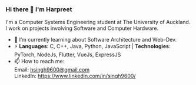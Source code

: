 ### Hi there 👋 I'm Harpreet
I'm a Computer Systems Engineering student at The University of Auckland. I work on projects involving Software and Computer Hardware. 

- 🌱 I’m currently learning about Software Architecture and Web-Dev. 
- ⚡ **Languages**: C, C++, Java, Python, JavaScript | **Technologies**: PyTorch, NodeJs, Flutter, VueJs, ExpressJS
- 📫 How to reach me: <br>Email: hsingh9600@gmail.com<br> LinkedIn: https://www.linkedin.com/in/singh9600/
<!--
**singh9600/singh9600** is a ✨ _special_ ✨ repository because its `README.md` (this file) appears on your GitHub profile.

Here are some ideas to get you started:

- 🔭 I’m currently working on ...
- 🌱 I’m currently learning ...
- 👯 I’m looking to collaborate on ...
- 🤔 I’m looking for help with ...
- 💬 Ask me about ...
- 📫 How to reach me: ...
- 😄 Pronouns: ...
- ⚡ Fun fact: ...
-->
